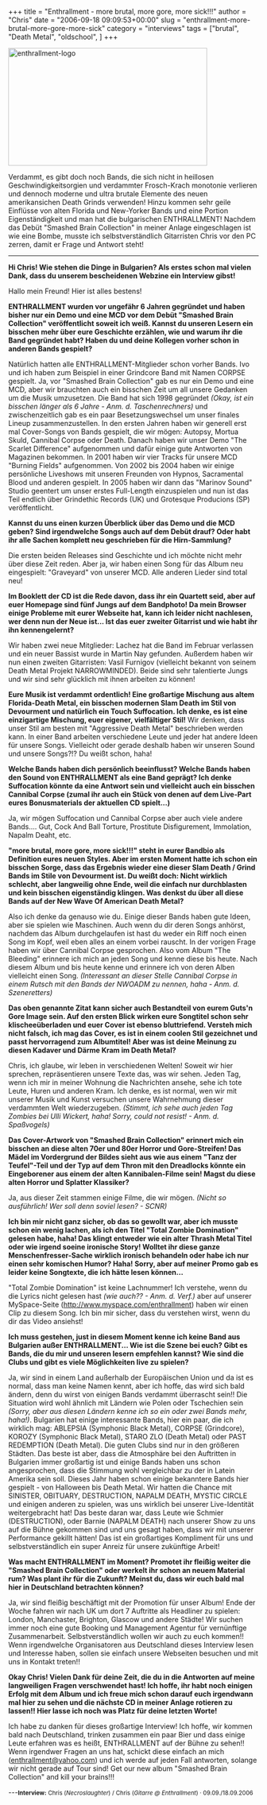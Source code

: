 +++
title = "Enthrallment - more brutal, more gore, more sick!!!"
author = "Chris"
date = "2006-09-18 09:09:53+00:00"
slug = "enthrallment-more-brutal-more-gore-more-sick"
category = "interviews"
tags = ["brutal", "Death Metal", "oldschool", ]
+++

<img src="http://necroslaughter.de/wp-content/uploads/2009/08/enthrallment-logo.jpg" alt="enthrallment-logo" title="enthrallment-logo" width="400" height="237" class="alignnone size-full wp-image-1500" />

Verdammt, es gibt doch noch Bands, die sich nicht in heillosen Geschwindigkeitsorgien und verdammter Frosch-Krach monotonie verlieren und dennoch moderne und ultra brutale Elemente des neuen amerikansichen Death Grinds verwenden! Hinzu kommen sehr geile Einflüsse von alten Florida und New-Yorker Bands und eine Portion Eigenständigkeit und man hat die bulgarischen ENTHRALLMENT! Nachdem das Debüt "Smashed Brain Collection" in meiner Anlage eingeschlagen ist wie eine Bombe, musste ich selbstverständlich Gitarristen Chris vor den PC zerren, damit er Frage und Antwort steht! 

---

**Hi Chris! Wie stehen die Dinge in Bulgarien? Als erstes schon mal vielen Dank, dass du unserem bescheidenen Webzine ein Interview gibst!**

Hallo mein Freund! Hier ist alles bestens!

**ENTHRALLMENT wurden vor ungefähr 6 Jahren gegründet und haben bisher nur ein Demo und eine MCD vor dem Debüt "Smashed Brain Collection" veröffentlicht soweit ich weiß. Kannst du unseren Lesern ein bisschen mehr über eure Geschichte erzählen, wie und warum ihr die Band gegründet habt? Haben du und deine Kollegen vorher schon in anderen Bands gespielt?**

Natürlich hatten alle ENTHRALLMENT-Mitglieder schon vorher Bands. Ivo und ich haben zum Beispiel in einer Grindcore Band mit Namen CORPSE gespielt. Ja, vor "Smashed Brain Collection" gab es nur ein Demo und eine MCD, aber wir brauchten auch ein bisschen Zeit um all unsere Gedanken um die Musik umzusetzen.
Die Band hat sich 1998 gegründet _(Okay, ist ein bisschen länger als 6 Jahre - Anm. d. Taschenrechners)_ und zwischenzeitlich gab es ein paar Besetzungswechsel um unser finales Lineup zusammenzustellen. In den ersten Jahren haben wir generell erst mal Cover-Songs von Bands gespielt, die wir mögen: Autopsy, Mortua Skuld, Cannibal Corpse oder Death. Danach haben wir unser Demo "The Scarlet Difference" aufgenommen und dafür einige gute Antworten von Magazinen bekommen. In 2001 haben wir vier Tracks für unsere MCD "Burning Fields" aufgenommen. Von 2002 bis 2004 haben wir einige persönliche Liveshows mit unseren Freunden von Hypnos, Sacramental Blood und anderen gespielt. In 2005 haben wir dann das "Marinov Sound" Studio geentert um unser erstes Full-Length einzuspielen und nun ist das Teil endlich über Grindethic Records (UK) und Grotesque Producions (SP) veröffentlicht.

**Kannst du uns einen kurzen Überblick über das Demo und die MCD geben? Sind irgendwelche Songs auch auf dem Debüt drauf? Oder habt ihr alle Sachen komplett neu geschrieben für die Hirn-Sammlung?**

Die ersten beiden Releases sind Geschichte und ich möchte nicht mehr über diese Zeit reden. Aber ja, wir haben einen Song für das Album neu eingespielt: "Graveyard" von unserer MCD. Alle anderen Lieder sind total neu!

**Im Booklett der CD ist die Rede davon, dass ihr ein Quartett seid, aber auf euer Homepage sind fünf Jungs auf dem Bandphoto! Da mein Browser einige Probleme mit eurer Webseite hat, kann ich leider nicht nachlesen, wer denn nun der Neue ist... Ist das euer zweiter Gitarrist und wie habt ihr ihn kennengelernt?**

Wir haben zwei neue Mitglieder: Lachez hat die Band im Februar verlassen und ein neuer Bassist wurde in Martin Nay gefunden. Außerdem haben wir nun einen zweiten Gitarristen: Vasil Furnigov (vielleicht bekannt von seinem Death Metal Projekt NARROWMINDED). Beide sind sehr talentierte Jungs und wir sind sehr glücklich mit ihnen arbeiten zu können!

**Eure Musik ist verdammt ordentlich! Eine großartige Mischung aus altem Florida-Death Metal, ein bisschen modernen Slam Death im Stil von Devourment und natürlich ein Touch Suffocation. Ich denke, es ist eine einzigartige Mischung, euer eigener, vielfältiger Stil!**
Wir denken, dass unser Stil am besten mit "Aggressive Death Metal" beschrieben werden kann. In einer Band arbeiten verschiedene Leute und jeder hat andere Ideen für unsere Songs. Vielleicht oder gerade deshalb haben wir unseren Sound und unsere Songs?!? Du weißt schon, haha!

**Welche Bands haben dich persönlich beeinflusst? Welche Bands haben den Sound von ENTHRALLMENT als eine Band geprägt? Ich denke Suffocation könnte da eine Antwort sein und vielleicht auch ein bisschen Cannibal Corpse (zumal ihr auch ein Stück von denen auf dem Live-Part eures Bonusmaterials der aktuellen CD spielt...)**

Ja, wir mögen Suffocation und Cannibal Corpse aber auch viele andere Bands.... Gut, Cock And Ball Torture, Prostitute Disfigurement, Immolation, Napalm Deaht, etc.

**"more brutal, more gore, more sick!!!" steht in eurer Bandbio als Definition eures neuen Styles. Aber im ersten Moment hatte ich schon ein bisschen Sorge, dass das Ergebnis wieder eine dieser Slam Death / Grind Bands im Stile von Devourment ist. Du weißt doch: Nicht wirklich schlecht, aber langweilig ohne Ende, weil die einfach nur durchblasten und kein bisschen eigenständig klingen. Was denkst du über all diese Bands auf der New Wave Of American Death Metal?**

Also ich denke da genauso wie du. Einige dieser Bands haben gute Ideen, aber sie spielen wie Maschinen. Auch wenn du dir deren Songs anhörst, nachdem das Album durchgelaufen ist hast du weder ein Riff noch einen Song im Kopf, weil eben alles an einem vorbei rauscht. In der vorigen Frage haben wir über Cannibal Corpse gesprochen. Also vom Album "The Bleeding" erinnere ich mich an jeden Song und kenne diese bis heute. Nach diesem Album und bis heute kenne und erinnere ich von deren Alben vielleicht einen Song. _(Interessant an dieser Stelle Cannibal Corpse in einem Rutsch mit den Bands der NWOADM zu nennen, haha - Anm. d. Szeneretters)_

**Das oben genannte Zitat kann sicher auch Bestandteil von eurem Guts'n Gore Image sein. Auf den ersten Blick wirken eure Songtitel schon sehr klischeeüberladen und euer Cover ist ebenso bluttriefend. Versteh mich nicht falsch, ich mag das Cover, es ist in einem coolen Stil gezeichnet und passt hervorragend zum Albumtitel! Aber was ist deine Meinung zu diesen Kadaver und Därme Kram im Death Metal?**

Chris, ich glaube, wir leben in verschiedenen Welten! Soweit wir hier sprechen, repräsentieren unsere Texte das, was wir sehen. Jeden Tag, wenn ich mir in meiner Wohnung die Nachrichten ansehe, sehe ich tote Leute, Huren und anderen Kram. Ich denke, es ist normal, wen wir mit unserer Musik und Kunst versuchen unsere Wahrnehmung dieser verdammten Welt wiederzugeben. _(Stimmt, ich sehe auch jeden Tag Zombies bei Ulli Wickert, haha! Sorry, could not resist! - Anm. d. Spaßvogels)_

**Das Cover-Artwork von "Smashed Brain Collection" erinnert mich ein bisschen an diese alten 70er und 80er Horror und Gore-Streifen! Das Mädel im Vordergrund der Bildes sieht aus wie aus einem "Tanz der Teufel"-Teil und der Typ auf dem Thron mit den Dreadlocks könnte ein Eingeborener aus einem der alten Kannibalen-Filme sein! Magst du diese alten Horror und Splatter Klassiker?**

Ja, aus dieser Zeit stammen einige Filme, die wir mögen. _(Nicht so ausführlich! Wer soll denn soviel lesen? - SCNR)_

**Ich bin mir nicht ganz sicher, ob das so gewollt war, aber ich musste schon ein wenig lachen, als ich den Titel "Total Zombie Domination" gelesen habe, haha! Das klingt entweder wie ein alter Thrash Metal Titel oder wie irgend soeine ironische Story! Wolltet ihr diese ganze Menschenfresser-Sache wirklich ironisch behandeln oder habe ich nur einen sehr komischen Humor? Haha! Sorry, aber auf meiner Promo gab es leider keine Songtexte, die ich hätte lesen können...**

"Total Zombie Domination" ist keine Lachnummer! Ich verstehe, wenn du die Lyrics nicht gelesen hast _(wie auch?? - Anm. d. Verf.)_ aber auf unserer MySpace-Seite (http://www.myspace.com/enthrallment) haben wir einen Clip zu diesem Song. Ich bin mir sicher, dass du verstehen wirst, wenn du dir das Video ansiehst!

**Ich muss gestehen, just in diesem Moment kenne ich keine Band aus Bulgarien außer ENTHRALLMENT... Wie ist die Szene bei euch? Gibt es Bands, die du mir und unseren lesern empfehlen kannst? Wie sind die Clubs und gibt es viele Möglichkeiten live zu spielen?**

Ja, wir sind in einem Land außerhalb der Europäischen Union und da ist es normal, dass man keine Namen kennt, aber ich hoffe, das wird sich bald ändern, denn du wirst von einigen Bands verdammt überrascht sein!! Die Situation wird wohl ähnlich mit Ländern wie Polen oder Tschechien sein _(Sorry, aber aus diesen Ländern kenne ich so ein oder zwei Bands mehr, haha!)_.
Bulgarien hat einige interessante Bands, hier ein paar, die ich wirklich mag: ABLEPSIA (Symphonic Black Metal), CORPSE (Grindcore), KOROZY (Symphonic Black Metal), STARO ZLO (Death Metal) oder PAST REDEMPTION (Death Metal). Die guten Clubs sind nur in den größeren Städten. Das beste ist aber, dass die Atmosphäre bei den Auftritten in Bulgarien immer großartig ist und einige Bands haben uns schon angesprochen, dass die Stimmung wohl vergleichbar zu der in Latein Amerika sein soll. Dieses Jahr haben schon einige bekanntere Bands hier gespielt - von Halloween bis Death Metal. Wir hatten die Chance mit SINISTER, OBITUARY, DESTRUCTION, NAPALM DEATH, MYSTIC CIRCLE und einigen anderen zu spielen, was uns wirklich bei unserer Live-Identität weitergebracht hat! Das beste daran war, dass Leute wie Schmier (DESTRUCTION), oder Barnie (NAPALM DEATH) nach unserer Show zu uns auf die Bühne gekommen sind und uns gesagt haben, dass wir mit unserer Performance gekillt hätten! Das ist ein großartiges Kompliment für uns und selbstverständlich ein super Anreiz für unsere zukünftige Arbeit!

**Was macht ENTHRALLMENT im Moment? Promotet ihr fleißig weiter die "Smashed Brain Collection" oder werkelt ihr schon an neuem Material rum? Was plant ihr für die Zukunft? Meinst du, dass wir euch bald mal hier in Deutschland betrachten können?**

Ja, wir sind fleißig beschäftigt mit der Promotion für unser Album! Ende der Woche fahren wir nach UK um dort 7 Auftritte als Headliner zu spielen: London, Manchaster, Brighton, Glascow und andere Städte! Wir suchen immer noch eine gute Booking und Management Agentur für vernünftige Zusammenarbeit.
Selbstverständlich wollen wir auch zu euch kommen!! Wenn irgendwelche Organisatoren aus Deutschland dieses Interview lesen und Interesse haben, sollen sie einfach unsere Webseiten besuchen und mit uns in Kontakt treten!!

**Okay Chris! Vielen Dank für deine Zeit, die du in die Antworten auf meine langweiligen Fragen verschwendet hast! Ich hoffe, ihr habt noch einigen Erfolg mit dem Album und ich freue mich schon darauf euch irgendwann mal hier zu sehen und die nächste CD in meiner Anlage rotieren zu lassen!! Hier lasse ich noch was Platz für deine letzten Worte!**

Ich habe zu danken für dieses großartige Interview! Ich hoffe, wir kommen bald nach Deutschland, trinken zusammen ein paar Bier und dass einige Leute erfahren was es heißt, ENTHRALLMENT auf der Bühne zu sehen!! Wenn irgendwer Fragen an uns hat, schickt diese einfach an mich (<a href="mailto:enthrallment@yahoo.com">enthrallment@yahoo.com</a>) und ich werde auf jeden Fall antworten, solange wir nicht gerade auf Tour sind! Get our new album "Smashed Brain Collection" and kill your brains!!!

---<small>**Interview:** Chris (_Necroslaughter_) / Chris (_Gitarre @ Enthrallment_) &middot; 09.09./18.09.2006
</small>
